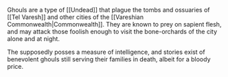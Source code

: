 Ghouls are a type of [[Undead]] that plague the tombs and ossuaries of [[Tel Varesh]] and other cities of the [[Vareshian Commonwealth|Commonwealth]]. They are known to prey on sapient flesh, and may attack those foolish enough to visit the bone-orchards of the city alone and at night. 

The supposedly posses a measure of intelligence, and stories exist of benevolent ghouls still serving their families in death, albeit for a bloody price. 